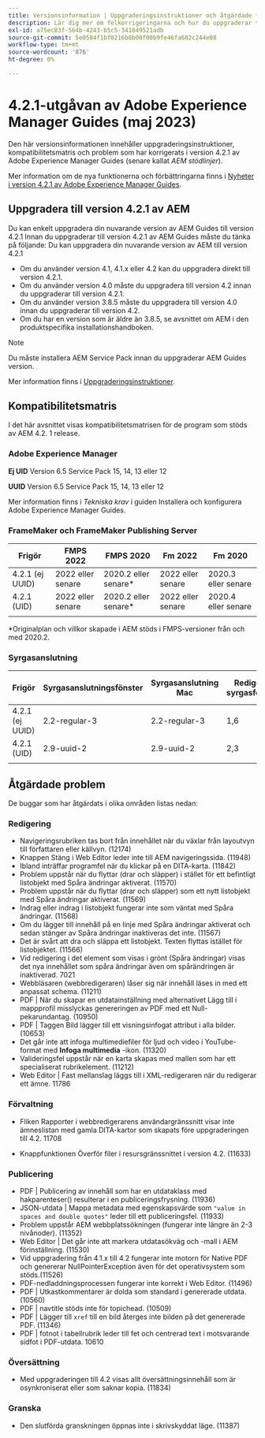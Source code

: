 ```yaml
---
title: Versionsinformation | Uppgraderingsinstruktioner och åtgärdade fel i Adobe Experience Manager Guides 4.2.1
description: Lär dig mer om felkorrigeringarna och hur du uppgraderar till 4.2.1-utgåvor av Adobe Experience Manager Guides
exl-id: a75ec83f-564b-4243-b5c5-341049521adb
source-git-commit: 5e0584f1bf0216b8b00f00b9fe46fa682c244e08
workflow-type: tm+mt
source-wordcount: '876'
ht-degree: 0%

---
```


# 4.2.1-utgåvan av Adobe Experience Manager Guides (maj 2023)

Den här versionsinformationen innehåller uppgraderingsinstruktioner, kompatibilitetsmatris och problem som har korrigerats i version 4.2.1 av Adobe Experience Manager Guides (senare kallat *AEM stödlinjer*).

Mer information om de nya funktionerna och förbättringarna finns i [Nyheter i version 4.2.1 av Adobe Experience Manager Guides](whats-new-4.2.1-release.md).

## Uppgradera till version 4.2.1 av AEM


Du kan enkelt uppgradera din nuvarande version av AEM Guides till version 4.2.1 Innan du uppgraderar till version 4.2.1 av AEM Guides måste du tänka på följande: Du kan uppgradera din nuvarande version av AEM till version 4.2.1
* Om du använder version 4.1, 4.1.x eller 4.2 kan du uppgradera direkt till version 4.2.1.
* Om du använder version 4.0 måste du uppgradera till version 4.2 innan du uppgraderar till version 4.2.1.
* Om du använder version 3.8.5 måste du uppgradera till version 4.0 innan du uppgraderar till version 4.2.
* Om du har en version som är äldre än 3.8.5, se avsnittet om AEM i den produktspecifika installationshandboken.

>[!NOTE]
>
>Du måste installera AEM Service Pack innan du uppgraderar AEM Guides version.

Mer information finns i [Uppgraderingsinstruktioner](../install-guide/upgrade-xml-documentation.md).

## Kompatibilitetsmatris

I det här avsnittet visas kompatibilitetsmatrisen för de program som stöds av AEM 4.2. 1 release.

### Adobe Experience Manager

**Ej UID**
Version 6.5 Service Pack 15, 14, 13 eller 12

**UUID**
Version 6.5 Service Pack 15, 14, 13 eller 12

Mer information finns i *Tekniska krav* i guiden Installera och konfigurera Adobe Experience Manager Guides.

### FrameMaker och FrameMaker Publishing Server

| Frigör | FMPS 2022 | FMPS 2020 | Fm 2022 | Fm 2020 |
| --- | --- | --- | --- | --- |
| 4.2.1 (ej UUID) | 2022 eller senare | 2020.2 eller senare* | 2022 eller senare | 2020.3 eller senare |
| 4.2.1 (UID) | 2022 eller senare | 2020.2 eller senare* | 2022 eller senare | 2020.4 eller senare |
| | | | |

*Originalplan och villkor skapade i AEM stöds i FMPS-versioner från och med 2020.2.

### Syrgasanslutning

| Frigör | Syrgasanslutningsfönster | Syrgasanslutning Mac | Redigera i syrgasfönster | Redigera i Syrgas Mac |
| --- | --- | --- |--- |--- |
| 4.2.1 (ej UUID) | 2.2-regular-3 | 2.2-regular-3 | 1,6 | 1,6 |
| 4.2.1 (UID) | 2.9-uuid-2 | 2.9-uuid-2 | 2,3 | 2,3 |
|  |  |   |

## Åtgärdade problem

De buggar som har åtgärdats i olika områden listas nedan:

### Redigering

* Navigeringsrubriken tas bort från innehållet när du växlar från layoutvyn till författaren eller källvyn. (12174)
* Knappen Stäng i Web Editor leder inte till AEM navigeringssida. (11948)
* Ibland inträffar programfel när du klickar på en DITA-karta. (11842)
* Problem uppstår när du flyttar (drar och släpper) i stället för ett befintligt listobjekt med Spåra ändringar aktiverat. (11570)
* Problem uppstår när du flyttar (drar och släpper) som ett nytt listobjekt med Spåra ändringar aktiverat. (11569)
* Indrag eller indrag i listobjekt fungerar inte som väntat med Spåra ändringar. (11568)
* Om du lägger till innehåll på en linje med Spåra ändringar aktiverat och sedan stänger av Spåra ändringar inaktiveras det inte. (11567)
* Det är svårt att dra och släppa ett listobjekt. Texten flyttas istället för listobjektet. (11566)
* Vid redigering i det element som visas i grönt (Spåra ändringar) visas det nya innehållet som spåra ändringar även om spårändringen är inaktiverad. 7021
* Webbläsaren (webbredigeraren) låser sig när innehåll läses in med ett anpassat schema. (11211)
* PDF | När du skapar en utdatainställning med alternativet Lägg till i mappprofil misslyckas genereringen av PDF med ett Null-pekarundantag. (10950)
* PDF | Taggen Bild lägger till ett visningsinfogat attribut i alla bilder. (10653)
* Det går inte att infoga multimediefiler för ljud och video i YouTube-format med **Infoga multimedia** -ikon. (11320)
* Valideringsfel uppstår när en karta skapas med mallen som har ett specialiserat rubrikelement. (11212)
* Web Editor | Fast mellanslag läggs till i XML-redigeraren när du redigerar ett ämne. 11786

### Förvaltning

* Fliken Rapporter i webbredigerarens användargränssnitt visar inte ämneslistan med gamla DITA-kartor som skapats före uppgraderingen till 4.2. 11708

* Knappfunktionen Överför filer i resursgränssnittet i version 4.2. (11633)


### Publicering

* PDF | Publicering av innehåll som har en utdataklass med hakparenteser() resulterar i en publiceringsfrysning. (11936)
* JSON-utdata | Mappa metadata med egenskapsvärde som `"value in spaces and double quotes"` leder till ett publiceringsfel. (11933)
* Problem uppstår AEM webbplatssökningen (fungerar inte längre än 2-3 nivånoder). (11352)
* Web Editor | Det går inte att markera utdatasökväg och -mall i AEM förinställning. (11530)
* Vid uppgradering från 4.1.x till 4.2 fungerar inte motorn för Native PDF och genererar NullPointerException även för det operativsystem som stöds.(11526)
* PDF-nedladdningsprocessen fungerar inte korrekt i Web Editor. (11496)
* PDF | Utkastkommentarer är dolda som standard i genererade utdata. (10560)
* PDF | navtitle stöds inte för topichead. (10509)
* PDF | Lägger till `xref` till en bild återges inte bilden på det genererade PDF. (11346)
* PDF | fotnot i tabellrubrik leder till fet och centrerad text i motsvarande sidfot i PDF-utdata. 10610

### Översättning

* Med uppgraderingen till 4.2 visas allt översättningsinnehåll som är osynkroniserat eller som saknar kopia. (11834)

### Granska

* Den slutförda granskningen öppnas inte i skrivskyddat läge. (11387)

